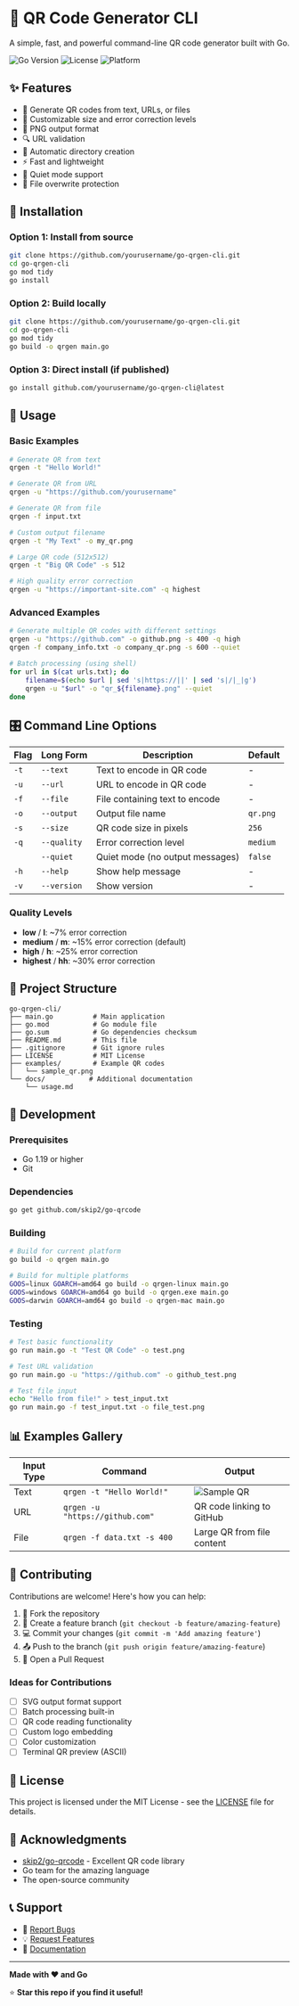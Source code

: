 # 🚀 QR Code Generator CLI

A simple, fast, and powerful command-line QR code generator built with Go.

![Go Version](https://img.shields.io/badge/Go-1.19+-00ADD8?style=flat&logo=go)
![License](https://img.shields.io/badge/license-MIT-green)
![Platform](https://img.shields.io/badge/platform-cross--platform-lightgrey)

## ✨ Features

- 📝 Generate QR codes from text, URLs, or files
- 🎨 Customizable size and error correction levels
- 💾 PNG output format
- 🔍 URL validation
- 📁 Automatic directory creation
- ⚡ Fast and lightweight
- 🤫 Quiet mode support
- 🔄 File overwrite protection

## 🚀 Installation

### Option 1: Install from source
```bash
git clone https://github.com/yourusername/go-qrgen-cli.git
cd go-qrgen-cli
go mod tidy
go install
```

### Option 2: Build locally
```bash
git clone https://github.com/yourusername/go-qrgen-cli.git
cd go-qrgen-cli
go mod tidy
go build -o qrgen main.go
```

### Option 3: Direct install (if published)
```bash
go install github.com/yourusername/go-qrgen-cli@latest
```

## 📖 Usage

### Basic Examples

```bash
# Generate QR from text
qrgen -t "Hello World!"

# Generate QR from URL
qrgen -u "https://github.com/yourusername"

# Generate QR from file
qrgen -f input.txt

# Custom output filename
qrgen -t "My Text" -o my_qr.png

# Large QR code (512x512)
qrgen -t "Big QR Code" -s 512

# High quality error correction
qrgen -u "https://important-site.com" -q highest
```

### Advanced Examples

```bash
# Generate multiple QR codes with different settings
qrgen -u "https://github.com" -o github.png -s 400 -q high
qrgen -f company_info.txt -o company_qr.png -s 600 --quiet

# Batch processing (using shell)
for url in $(cat urls.txt); do
    filename=$(echo $url | sed 's|https://||' | sed 's|/|_|g')
    qrgen -u "$url" -o "qr_${filename}.png" --quiet
done
```

## 🎛️ Command Line Options

| Flag | Long Form | Description | Default |
|------|-----------|-------------|---------|
| `-t` | `--text` | Text to encode in QR code | - |
| `-u` | `--url` | URL to encode in QR code | - |
| `-f` | `--file` | File containing text to encode | - |
| `-o` | `--output` | Output file name | `qr.png` |
| `-s` | `--size` | QR code size in pixels | `256` |
| `-q` | `--quality` | Error correction level | `medium` |
| | `--quiet` | Quiet mode (no output messages) | `false` |
| `-h` | `--help` | Show help message | - |
| `-v` | `--version` | Show version | - |

### Quality Levels

- **low** / **l**: ~7% error correction
- **medium** / **m**: ~15% error correction (default)
- **high** / **h**: ~25% error correction  
- **highest** / **hh**: ~30% error correction

## 📁 Project Structure

```
go-qrgen-cli/
├── main.go          # Main application
├── go.mod           # Go module file
├── go.sum           # Go dependencies checksum
├── README.md        # This file
├── .gitignore       # Git ignore rules
├── LICENSE          # MIT License
├── examples/        # Example QR codes
│   └── sample_qr.png
└── docs/           # Additional documentation
    └── usage.md
```

## 🔧 Development

### Prerequisites
- Go 1.19 or higher
- Git

### Dependencies
```bash
go get github.com/skip2/go-qrcode
```

### Building
```bash
# Build for current platform
go build -o qrgen main.go

# Build for multiple platforms
GOOS=linux GOARCH=amd64 go build -o qrgen-linux main.go
GOOS=windows GOARCH=amd64 go build -o qrgen.exe main.go
GOOS=darwin GOARCH=amd64 go build -o qrgen-mac main.go
```

### Testing
```bash
# Test basic functionality
go run main.go -t "Test QR Code" -o test.png

# Test URL validation
go run main.go -u "https://github.com" -o github_test.png

# Test file input
echo "Hello from file!" > test_input.txt
go run main.go -f test_input.txt -o file_test.png
```

## 📊 Examples Gallery

| Input Type | Command | Output |
|------------|---------|--------|
| Text | `qrgen -t "Hello World!"` | ![Sample QR](examples/sample_qr.png) |
| URL | `qrgen -u "https://github.com"` | QR code linking to GitHub |
| File | `qrgen -f data.txt -s 400` | Large QR from file content |

## 🤝 Contributing

Contributions are welcome! Here's how you can help:

1. 🍴 Fork the repository
2. 🌟 Create a feature branch (`git checkout -b feature/amazing-feature`)
3. 💻 Commit your changes (`git commit -m 'Add amazing feature'`)
4. 📤 Push to the branch (`git push origin feature/amazing-feature`)
5. 🎯 Open a Pull Request

### Ideas for Contributions
- [ ] SVG output format support
- [ ] Batch processing built-in
- [ ] QR code reading functionality
- [ ] Custom logo embedding
- [ ] Color customization
- [ ] Terminal QR preview (ASCII)

## 📄 License

This project is licensed under the MIT License - see the [LICENSE](LICENSE) file for details.

## 🙏 Acknowledgments

- [skip2/go-qrcode](https://github.com/skip2/go-qrcode) - Excellent QR code library
- Go team for the amazing language
- The open-source community

## 📞 Support

- 🐛 [Report Bugs](https://github.com/yourusername/go-qrgen-cli/issues)
- 💡 [Request Features](https://github.com/yourusername/go-qrgen-cli/issues)
- 📖 [Documentation](https://github.com/yourusername/go-qrgen-cli/wiki)

---

**Made with ❤️ and Go**

⭐ **Star this repo if you find it useful!**